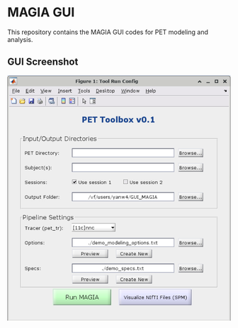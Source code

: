 # MAGIA GUI

This repository contains the MAGIA GUI codes for PET modeling and analysis.

## GUI Screenshot

![MAGIA GUI](main_figure.png)
